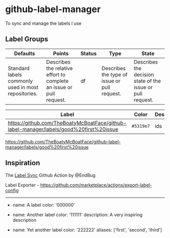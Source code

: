 # github-label-manager

To sync and manage the labels I use

## Label Groups

| **Defaults**                                        | Points                                                              | Status | Type                                         | State                                                      |
| --------------------------------------------------- | ------------------------------------------------------------------- | ------ | -------------------------------------------- | ---------------------------------------------------------- |
| Standard labels commonly used in most repositories. | Describes the relative effort to complete an issue or pull request. | df     | Describes the type of issue or pull request. | Describes the decision state of the issue or pull request. |

| Label                                                                                  | Color     | Description | Alias |
| -------------------------------------------------------------------------------------- | --------- | ----------- | ----- |
| https://github.com/TheBoatyMcBoatFace/github-label-manager/labels/good%20first%20issue | `#5319e7` | ids         | asl   |

https://github.com/TheBoatyMcBoatFace/github-label-manager/labels/good%20first%20issue

## Inspiration

The [Label Sync](https://github.com/marketplace/actions/label-sync) Github Action by @EndBug

Label Exporter - https://github.com/marketplace/actions/export-label-config

---

- name: A label
  color: '000000'

- name: Another label
  color: '111111'
  description: A very inspiring description

- name: Yet another label
  color: '222222'
  aliases: ['first', 'second', 'third']
